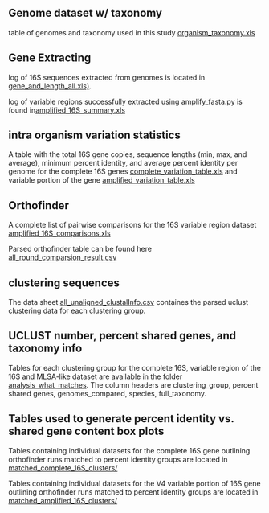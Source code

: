 
## Genome dataset w/ taxonomy

table of genomes and taxonomy used in this study [organism_taxonomy.xls](https://github.com/Joseph7e/Marker-genes-as-predictors-of-shared-genomic-function/blob/master/Data/organism_taxonomy.xls)


## Gene Extracting

log of 16S sequences extracted from genomes is located in [gene_and_length_all.xls)](https://github.com/Joseph7e/Marker-genes-as-predictors-of-shared-genomic-function/blob/master/Data/gene_and_length_all.xls).



log of variable regions successfully extracted using amplify_fasta.py is found in[amplified_16S_summary.xls](https://github.com/Joseph7e/Marker-genes-as-predictors-of-shared-genomic-function/blob/master/Data/amplified_16S_summary.xls)


## intra organism variation statistics

A table with  the total 16S gene copies, sequence lengths (min, max, and average), minimum percent identity, and average percent identity per genome for the complete 16S genes [complete_variation_table.xls](https://github.com/Joseph7e/Marker-genes-as-predictors-of-shared-genomic-function/blob/master/Data/complete_variation_table.xls)  and variable portion of the gene [amplified_variation_table.xls](https://github.com/Joseph7e/Marker-genes-as-predictors-of-shared-genomic-function/blob/master/Data/amplified_variation_table.xls) 


## Orthofinder

A complete list of pairwise comparisons for the 16S variable region dataset [amplified_16S_comparisons.xls](https://github.com/Joseph7e/Marker-genes-as-predictors-of-shared-genomic-function/blob/master/Data/amplified_16S_comparisons.xls)


Parsed orthofinder table can be found here [all_round_comparsion_result.csv](https://github.com/Joseph7e/Marker-genes-as-predictors-of-shared-genomic-function/blob/master/Data/all_round_comparsion_result.csv)

## clustering sequences

The data sheet [all_unaligned_clustalInfo.csv](https://github.com/Joseph7e/Marker-genes-as-predictors-of-shared-genomic-function/blob/master/Data/all_unaligned_clustalInfo.csv) containes the parsed uclust clustering data for each clustering group.


## UCLUST number, percent shared genes, and taxonomy info

Tables for each clustering group for the complete 16S, variable region of the 16S and MLSA-like dataset are available in the folder [analysis_what_matches](https://github.com/Joseph7e/Marker-genes-as-predictors-of-shared-genomic-function/tree/master/Data/analysis_what_matches). The column headers are clustering_group, percent shared genes, genomes_compared, species, full_taxonomy.


## Tables used to generate percent identity vs. shared gene content box plots

Tables containing individual datasets for the complete 16S gene outlining orthofinder runs matched to percent identity groups are located in [matched_complete_16S_clusters/](https://github.com/Joseph7e/Marker-genes-as-predictors-of-shared-genomic-function/tree/master/Data/matched_complete_16S_clusters)

Tables containing individual datasets for the V4 variable portion of 16S gene outlining orthofinder runs matched to percent identity groups are located in [matched_amplified_16S_clusters/](https://github.com/Joseph7e/Marker-genes-as-predictors-of-shared-genomic-function/tree/master/Data/matched_amplified_16S_clusters)



